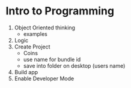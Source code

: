 # Intro to Programming

1. Object Oriented thinking
    * examples
1. Logic
1. Create Project
	* Coins
	* use name for bundle id
	* save into folder on desktop (users name)
1. Build app
1. Enable Developer Mode